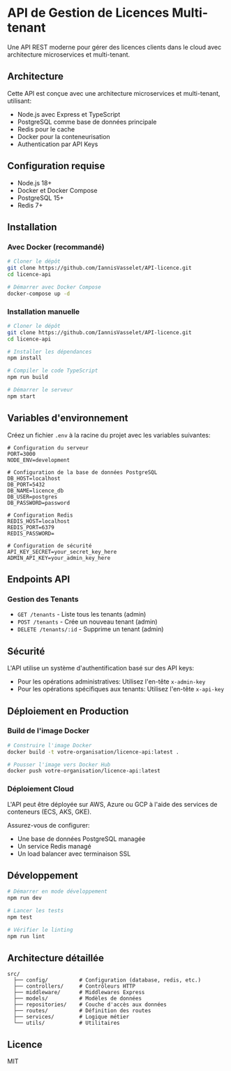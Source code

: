 # API de Gestion de Licences Multi-tenant

Une API REST moderne pour gérer des licences clients dans le cloud avec architecture microservices et multi-tenant.

## Architecture

Cette API est conçue avec une architecture microservices et multi-tenant, utilisant:

- Node.js avec Express et TypeScript
- PostgreSQL comme base de données principale
- Redis pour le cache
- Docker pour la conteneurisation
- Authentication par API Keys

## Configuration requise

- Node.js 18+
- Docker et Docker Compose
- PostgreSQL 15+
- Redis 7+

## Installation

### Avec Docker (recommandé)

```bash
# Cloner le dépôt
git clone https://github.com/IannisVasselet/API-licence.git
cd licence-api

# Démarrer avec Docker Compose
docker-compose up -d
```

### Installation manuelle

```bash
# Cloner le dépôt
git clone https://github.com/IannisVasselet/API-licence.git
cd licence-api

# Installer les dépendances
npm install

# Compiler le code TypeScript
npm run build

# Démarrer le serveur
npm start
```

## Variables d'environnement

Créez un fichier `.env` à la racine du projet avec les variables suivantes:

```
# Configuration du serveur
PORT=3000
NODE_ENV=development

# Configuration de la base de données PostgreSQL
DB_HOST=localhost
DB_PORT=5432
DB_NAME=licence_db
DB_USER=postgres
DB_PASSWORD=password

# Configuration Redis
REDIS_HOST=localhost
REDIS_PORT=6379
REDIS_PASSWORD=

# Configuration de sécurité
API_KEY_SECRET=your_secret_key_here
ADMIN_API_KEY=your_admin_key_here
```

## Endpoints API

### Gestion des Tenants

- `GET /tenants` - Liste tous les tenants (admin)
- `POST /tenants` - Crée un nouveau tenant (admin)
- `DELETE /tenants/:id` - Supprime un tenant (admin)

## Sécurité

L'API utilise un système d'authentification basé sur des API keys:

- Pour les opérations administratives: Utilisez l'en-tête `x-admin-key`
- Pour les opérations spécifiques aux tenants: Utilisez l'en-tête `x-api-key`

## Déploiement en Production

### Build de l'image Docker

```bash
# Construire l'image Docker
docker build -t votre-organisation/licence-api:latest .

# Pousser l'image vers Docker Hub
docker push votre-organisation/licence-api:latest
```

### Déploiement Cloud

L'API peut être déployée sur AWS, Azure ou GCP à l'aide des services de conteneurs (ECS, AKS, GKE).

Assurez-vous de configurer:
- Une base de données PostgreSQL managée
- Un service Redis managé
- Un load balancer avec terminaison SSL

## Développement

```bash
# Démarrer en mode développement
npm run dev

# Lancer les tests
npm test

# Vérifier le linting
npm run lint
```

## Architecture détaillée

```
src/
  ├── config/          # Configuration (database, redis, etc.)
  ├── controllers/     # Contrôleurs HTTP
  ├── middleware/      # Middlewares Express
  ├── models/          # Modèles de données
  ├── repositories/    # Couche d'accès aux données
  ├── routes/          # Définition des routes
  ├── services/        # Logique métier
  └── utils/           # Utilitaires
```

## Licence

MIT 